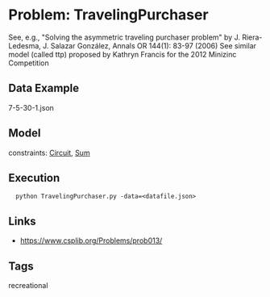 # Problem: TravelingPurchaser

See, e.g., "Solving the asymmetric traveling purchaser problem" by J. Riera-Ledesma, J. Salazar González, Annals OR 144(1): 83-97 (2006)
See similar model (called ttp) proposed by Kathryn Francis for the 2012 Minizinc Competition

## Data Example
  7-5-30-1.json

## Model
  constraints: [Circuit](https://pycsp.org/documentation/constraints/Circuit), [Sum](https://pycsp.org/documentation/constraints/Sum)

## Execution
```
  python TravelingPurchaser.py -data=<datafile.json>
```

## Links
  - https://www.csplib.org/Problems/prob013/

## Tags
  recreational
